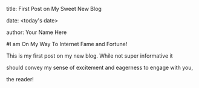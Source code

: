 title: First Post on My Sweet New Blog   

date: <today's date>   

author: Your Name Here


#I am On My Way To Internet Fame and Fortune!


This is my first post on my new blog. While not super informative it   

should convey my sense of excitement and eagerness to engage with you,   

the reader!